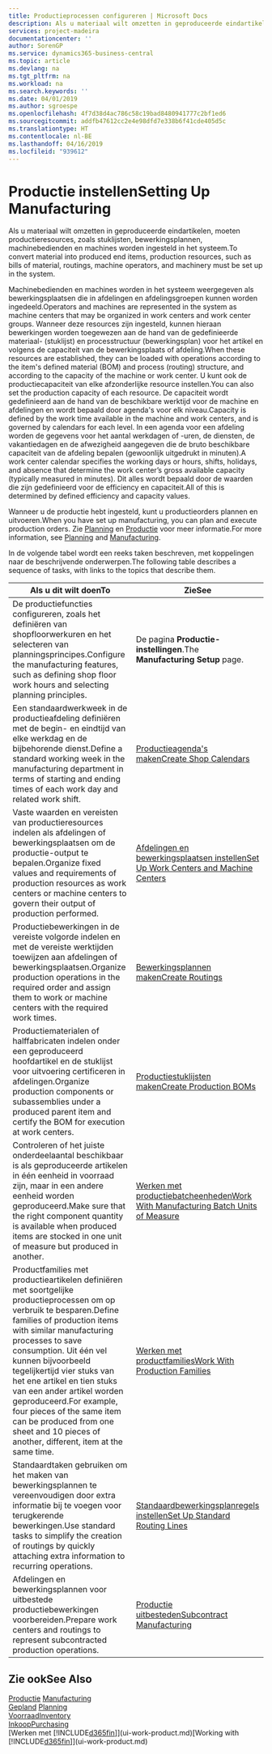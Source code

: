 ```yaml
---
title: Productieprocessen configureren | Microsoft Docs
description: Als u materiaal wilt omzetten in geproduceerde eindartikelen, moeten productieresources, zoals stuklijsten, bewerkingsplannen, machinebedienden en machines worden ingesteld in het systeem.
services: project-madeira
documentationcenter: ''
author: SorenGP
ms.service: dynamics365-business-central
ms.topic: article
ms.devlang: na
ms.tgt_pltfrm: na
ms.workload: na
ms.search.keywords: ''
ms.date: 04/01/2019
ms.author: sgroespe
ms.openlocfilehash: 4f7d38d4ac786c58c19bad8480941777c2bf1ed6
ms.sourcegitcommit: addfb47612cc2e4e98dfd7e338b6f41cde405d5c
ms.translationtype: HT
ms.contentlocale: nl-BE
ms.lasthandoff: 04/16/2019
ms.locfileid: "939612"
---
```

# <a name="setting-up-manufacturing"></a><span data-ttu-id="bad21-103">Productie instellen</span><span class="sxs-lookup"><span data-stu-id="bad21-103">Setting Up Manufacturing</span></span>
<span data-ttu-id="bad21-104">Als u materiaal wilt omzetten in geproduceerde eindartikelen, moeten productieresources, zoals stuklijsten, bewerkingsplannen, machinebedienden en machines worden ingesteld in het systeem.</span><span class="sxs-lookup"><span data-stu-id="bad21-104">To convert material into produced end items, production resources, such as bills of material, routings, machine operators, and machinery must be set up in the system.</span></span>

<span data-ttu-id="bad21-105">Machinebedienden en machines worden in het systeem weergegeven als bewerkingsplaatsen die in afdelingen en afdelingsgroepen kunnen worden ingedeeld.</span><span class="sxs-lookup"><span data-stu-id="bad21-105">Operators and machines are represented in the system as machine centers that may be organized in work centers and work center groups.</span></span> <span data-ttu-id="bad21-106">Wanneer deze resources zijn ingesteld, kunnen hieraan bewerkingen worden toegewezen aan de hand van de gedefinieerde materiaal- (stuklijst) en processtructuur (bewerkingsplan) voor het artikel en volgens de capaciteit van de bewerkingsplaats of afdeling.</span><span class="sxs-lookup"><span data-stu-id="bad21-106">When these resources are established, they can be loaded with operations according to the item's defined material (BOM) and process (routing) structure, and according to the capacity of the machine or work center.</span></span> <span data-ttu-id="bad21-107">U kunt ook de productiecapaciteit van elke afzonderlijke resource instellen.</span><span class="sxs-lookup"><span data-stu-id="bad21-107">You can also set the production capacity of each resource.</span></span> <span data-ttu-id="bad21-108">De capaciteit wordt gedefinieerd aan de hand van de beschikbare werktijd voor de machine en afdelingen en wordt bepaald door agenda's voor elk niveau.</span><span class="sxs-lookup"><span data-stu-id="bad21-108">Capacity is defined by the work time available in the machine and work centers, and is governed by calendars for each level.</span></span> <span data-ttu-id="bad21-109">In een agenda voor een afdeling worden de gegevens voor het aantal werkdagen of -uren, de diensten, de vakantiedagen en de afwezigheid aangegeven die de bruto beschikbare capaciteit van de afdeling bepalen (gewoonlijk uitgedrukt in minuten).</span><span class="sxs-lookup"><span data-stu-id="bad21-109">A work center calendar specifies the working days or hours, shifts, holidays, and absence that determine the work center’s gross available capacity (typically measured in minutes).</span></span> <span data-ttu-id="bad21-110">Dit alles wordt bepaald door de waarden die zijn gedefinieerd voor de efficiency en capaciteit.</span><span class="sxs-lookup"><span data-stu-id="bad21-110">All of this is determined by defined efficiency and capacity values.</span></span>  

<span data-ttu-id="bad21-111">Wanneer u de productie hebt ingesteld, kunt u productieorders plannen en uitvoeren.</span><span class="sxs-lookup"><span data-stu-id="bad21-111">When you have set up manufacturing, you can plan and execute production orders.</span></span> <span data-ttu-id="bad21-112">Zie [Planning](production-planning.md) en [Productie](production-manage-manufacturing.md) voor meer informatie.</span><span class="sxs-lookup"><span data-stu-id="bad21-112">For more information, see [Planning](production-planning.md) and [Manufacturing](production-manage-manufacturing.md).</span></span>  

 <span data-ttu-id="bad21-113">In de volgende tabel wordt een reeks taken beschreven, met koppelingen naar de beschrijvende onderwerpen.</span><span class="sxs-lookup"><span data-stu-id="bad21-113">The following table describes a sequence of tasks, with links to the topics that describe them.</span></span>   

|<span data-ttu-id="bad21-114">**Als u dit wilt doen**</span><span class="sxs-lookup"><span data-stu-id="bad21-114">**To**</span></span>|<span data-ttu-id="bad21-115">**Zie**</span><span class="sxs-lookup"><span data-stu-id="bad21-115">**See**</span></span>|  
|------------|-------------|  
|<span data-ttu-id="bad21-116">De productiefuncties configureren, zoals het definiëren van shopfloorwerkuren en het selecteren van planningsprincipes.</span><span class="sxs-lookup"><span data-stu-id="bad21-116">Configure the manufacturing features, such as defining shop floor work hours and selecting planning principles.</span></span>|<span data-ttu-id="bad21-117">De pagina **Productie-instellingen**.</span><span class="sxs-lookup"><span data-stu-id="bad21-117">The **Manufacturing Setup** page.</span></span>|  
|<span data-ttu-id="bad21-118">Een standaardwerkweek in de productieafdeling definiëren met de begin- en eindtijd van elke werkdag en de bijbehorende dienst.</span><span class="sxs-lookup"><span data-stu-id="bad21-118">Define a standard working week in the manufacturing department in terms of starting and ending times of each work day and related work shift.</span></span>|[<span data-ttu-id="bad21-119">Productieagenda's maken</span><span class="sxs-lookup"><span data-stu-id="bad21-119">Create Shop Calendars</span></span>](production-how-to-create-work-center-calendars.md)|  
|<span data-ttu-id="bad21-120">Vaste waarden en vereisten van productieresources indelen als afdelingen of bewerkingsplaatsen om de productie-output te bepalen.</span><span class="sxs-lookup"><span data-stu-id="bad21-120">Organize fixed values and requirements of production resources as work centers or machine centers to govern their output of production performed.</span></span>|[<span data-ttu-id="bad21-121">Afdelingen en bewerkingsplaatsen instellen</span><span class="sxs-lookup"><span data-stu-id="bad21-121">Set Up Work Centers and Machine Centers</span></span>](production-how-to-set-up-work-and-machine-centers.md)|
|<span data-ttu-id="bad21-122">Productiebewerkingen in de vereiste volgorde indelen en met de vereiste werktijden toewijzen aan afdelingen of bewerkingsplaatsen.</span><span class="sxs-lookup"><span data-stu-id="bad21-122">Organize production operations in the required order and assign them to work or machine centers with the required work times.</span></span>|[<span data-ttu-id="bad21-123">Bewerkingsplannen maken</span><span class="sxs-lookup"><span data-stu-id="bad21-123">Create Routings</span></span>](production-how-to-create-routings.md)|
|<span data-ttu-id="bad21-124">Productiematerialen of halffabricaten indelen onder een geproduceerd hoofdartikel en de stuklijst voor uitvoering certificeren in afdelingen.</span><span class="sxs-lookup"><span data-stu-id="bad21-124">Organize production components or subassemblies under a produced parent item and certify the BOM for execution at work centers.</span></span>|[<span data-ttu-id="bad21-125">Productiestuklijsten maken</span><span class="sxs-lookup"><span data-stu-id="bad21-125">Create Production BOMs</span></span>](production-how-to-create-production-boms.md)|
|<span data-ttu-id="bad21-126">Controleren of het juiste onderdeelaantal beschikbaar is als geproduceerde artikelen in één eenheid in voorraad zijn, maar in een andere eenheid worden geproduceerd.</span><span class="sxs-lookup"><span data-stu-id="bad21-126">Make sure that the right component quantity is available when produced items are stocked in one unit of measure but produced in another.</span></span>|[<span data-ttu-id="bad21-127">Werken met productiebatcheenheden</span><span class="sxs-lookup"><span data-stu-id="bad21-127">Work With Manufacturing Batch Units of Measure</span></span>](production-how-to-use-the-manufacturing-batch-unit-of-measure.md)|  
|<span data-ttu-id="bad21-128">Productfamilies met productieartikelen definiëren met soortgelijke productieprocessen om op verbruik te besparen.</span><span class="sxs-lookup"><span data-stu-id="bad21-128">Define families of production items with similar manufacturing processes to save consumption.</span></span> <span data-ttu-id="bad21-129">Uit één vel kunnen bijvoorbeeld tegelijkertijd vier stuks van het ene artikel en tien stuks van een ander artikel worden geproduceerd.</span><span class="sxs-lookup"><span data-stu-id="bad21-129">For example, four pieces of the same item can be produced from one sheet and 10 pieces of another, different, item at the same time.</span></span>|[<span data-ttu-id="bad21-130">Werken met productfamilies</span><span class="sxs-lookup"><span data-stu-id="bad21-130">Work With Production Families</span></span>](production-how-work-family.md)|
|<span data-ttu-id="bad21-131">Standaardtaken gebruiken om het maken van bewerkingsplannen te vereenvoudigen door extra informatie bij te voegen voor terugkerende bewerkingen.</span><span class="sxs-lookup"><span data-stu-id="bad21-131">Use standard tasks to simplify the creation of routings by quickly attaching extra information to recurring operations.</span></span>|[<span data-ttu-id="bad21-132">Standaardbewerkingsplanregels instellen</span><span class="sxs-lookup"><span data-stu-id="bad21-132">Set Up Standard Routing Lines</span></span>](production-how-set-up-standard-routing-lines.md)|  
|<span data-ttu-id="bad21-133">Afdelingen en bewerkingsplannen voor uitbestede productiebewerkingen voorbereiden.</span><span class="sxs-lookup"><span data-stu-id="bad21-133">Prepare work centers and routings to represent subcontracted production operations.</span></span>|[<span data-ttu-id="bad21-134">Productie uitbesteden</span><span class="sxs-lookup"><span data-stu-id="bad21-134">Subcontract Manufacturing</span></span>](production-how-to-subcontract-manufacturing.md)|  

## <a name="see-also"></a><span data-ttu-id="bad21-135">Zie ook</span><span class="sxs-lookup"><span data-stu-id="bad21-135">See Also</span></span>
<span data-ttu-id="bad21-136">[Productie](production-manage-manufacturing.md)  </span><span class="sxs-lookup"><span data-stu-id="bad21-136">[Manufacturing](production-manage-manufacturing.md)  </span></span>  
<span data-ttu-id="bad21-137">[Gepland](production-planning.md) </span><span class="sxs-lookup"><span data-stu-id="bad21-137">[Planning](production-planning.md) </span></span>  
[<span data-ttu-id="bad21-138">Voorraad</span><span class="sxs-lookup"><span data-stu-id="bad21-138">Inventory</span></span>](inventory-manage-inventory.md)  
[<span data-ttu-id="bad21-139">Inkoop</span><span class="sxs-lookup"><span data-stu-id="bad21-139">Purchasing</span></span>](purchasing-manage-purchasing.md)  
<span data-ttu-id="bad21-140">[Werken met [!INCLUDE[d365fin](includes/d365fin_md.md)]](ui-work-product.md)</span><span class="sxs-lookup"><span data-stu-id="bad21-140">[Working with [!INCLUDE[d365fin](includes/d365fin_md.md)]](ui-work-product.md)</span></span>
